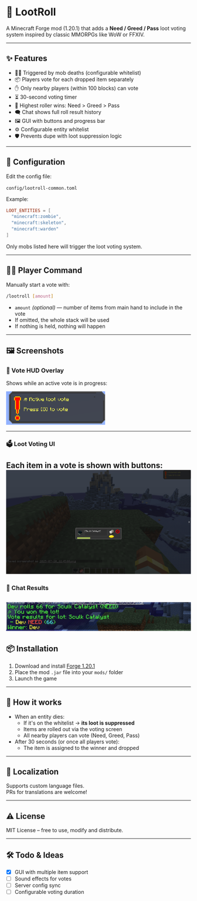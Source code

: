 # 🎲 LootRoll

A Minecraft Forge mod (1.20.1) that adds a **Need / Greed / Pass** loot voting system inspired by classic MMORPGs like WoW or FFXIV.

---

## ✨ Features

- 🧍‍♂️ Triggered by mob deaths (configurable whitelist)
- 📦 Players vote for each dropped item separately
- ✋ Only nearby players (within 100 blocks) can vote
- ⏳ 30-second voting timer
- 🎲 Highest roller wins: Need > Greed > Pass
- 🗨️ Chat shows full roll result history
- 🖼️ GUI with buttons and progress bar
- ⚙️ Configurable entity whitelist
- 🛡️ Prevents dupe with loot suppression logic

---

## 🌸 Configuration

Edit the config file:

`config/lootroll-common.toml`

Example:

```toml
LOOT_ENTITIES = [
  "minecraft:zombie",
  "minecraft:skeleton",
  "minecraft:warden"
]
```

Only mobs listed here will trigger the loot voting system.

---

## 🧑‍💻 Player Command

Manually start a vote with:

```bash
/lootroll [amount]
```

- `amount` *(optional)* — number of items from main hand to include in the vote  
- If omitted, the whole stack will be used  
- If nothing is held, nothing will happen

---

## 🖼️ Screenshots

### 🔔 Vote HUD Overlay
Shows while an active vote is in progress:

![HUD](screenshots/hud.png)

---

### 🗳️ Loot Voting UI
Each item in a vote is shown with buttons:
![Vote Screen](screenshots/screen.png)
---

### 💬 Chat Results
![Chat Result](screenshots/chat_result.png)
---
## 📦 Installation

1. Download and install [Forge 1.20.1](https://files.minecraftforge.net/net/minecraftforge/forge/)
2. Place the mod `.jar` file into your `mods/` folder
3. Launch the game

---

## 🧠 How it works

- When an entity dies:
  - If it's on the whitelist → **its loot is suppressed**
  - Items are rolled out via the voting screen
  - All nearby players can vote (Need, Greed, Pass)
- After 30 seconds (or once all players vote):
  - The item is assigned to the winner and dropped

---

## 💬 Localization

Supports custom language files.  
PRs for translations are welcome!

---

## ⚠️ License

MIT License – free to use, modify and distribute.

---

## 🛠️ Todo & Ideas

- [x] GUI with multiple item support
- [ ] Sound effects for votes
- [ ] Server config sync
- [ ] Configurable voting duration
